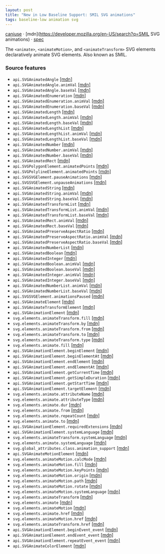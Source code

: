 ```yaml
---
layout: post
title: "New in Low Baseline Support: SMIL SVG animations"
tags: baseline-low animation svg
---
```


[caniuse](https://caniuse.com/?search=smil-svg-animations) · [mdn](https://developer.mozilla.org/en-US/search?q=SMIL SVG animations) · [spec](https://svgwg.org/specs/animations/)

The `<animate>`, `<animateMotion>`, and `<animateTransform>` SVG elements declaratively animate SVG elements. Also known as SMIL.

### Source features

- ``api.SVGAnimatedAngle`` [[mdn]](https://developer.mozilla.org/en-US/search?q=api.SVGAnimatedAngle)
- ``api.SVGAnimatedAngle.animVal`` [[mdn]](https://developer.mozilla.org/en-US/search?q=api.SVGAnimatedAngle.animVal)
- ``api.SVGAnimatedAngle.baseVal`` [[mdn]](https://developer.mozilla.org/en-US/search?q=api.SVGAnimatedAngle.baseVal)
- ``api.SVGAnimatedEnumeration`` [[mdn]](https://developer.mozilla.org/en-US/search?q=api.SVGAnimatedEnumeration)
- ``api.SVGAnimatedEnumeration.animVal`` [[mdn]](https://developer.mozilla.org/en-US/search?q=api.SVGAnimatedEnumeration.animVal)
- ``api.SVGAnimatedEnumeration.baseVal`` [[mdn]](https://developer.mozilla.org/en-US/search?q=api.SVGAnimatedEnumeration.baseVal)
- ``api.SVGAnimatedLength`` [[mdn]](https://developer.mozilla.org/en-US/search?q=api.SVGAnimatedLength)
- ``api.SVGAnimatedLength.animVal`` [[mdn]](https://developer.mozilla.org/en-US/search?q=api.SVGAnimatedLength.animVal)
- ``api.SVGAnimatedLength.baseVal`` [[mdn]](https://developer.mozilla.org/en-US/search?q=api.SVGAnimatedLength.baseVal)
- ``api.SVGAnimatedLengthList`` [[mdn]](https://developer.mozilla.org/en-US/search?q=api.SVGAnimatedLengthList)
- ``api.SVGAnimatedLengthList.animVal`` [[mdn]](https://developer.mozilla.org/en-US/search?q=api.SVGAnimatedLengthList.animVal)
- ``api.SVGAnimatedLengthList.baseVal`` [[mdn]](https://developer.mozilla.org/en-US/search?q=api.SVGAnimatedLengthList.baseVal)
- ``api.SVGAnimatedNumber`` [[mdn]](https://developer.mozilla.org/en-US/search?q=api.SVGAnimatedNumber)
- ``api.SVGAnimatedNumber.animVal`` [[mdn]](https://developer.mozilla.org/en-US/search?q=api.SVGAnimatedNumber.animVal)
- ``api.SVGAnimatedNumber.baseVal`` [[mdn]](https://developer.mozilla.org/en-US/search?q=api.SVGAnimatedNumber.baseVal)
- ``api.SVGAnimatedRect`` [[mdn]](https://developer.mozilla.org/en-US/search?q=api.SVGAnimatedRect)
- ``api.SVGPolygonElement.animatedPoints`` [[mdn]](https://developer.mozilla.org/en-US/search?q=api.SVGPolygonElement.animatedPoints)
- ``api.SVGPolylineElement.animatedPoints`` [[mdn]](https://developer.mozilla.org/en-US/search?q=api.SVGPolylineElement.animatedPoints)
- ``api.SVGSVGElement.pauseAnimations`` [[mdn]](https://developer.mozilla.org/en-US/search?q=api.SVGSVGElement.pauseAnimations)
- ``api.SVGSVGElement.unpauseAnimations`` [[mdn]](https://developer.mozilla.org/en-US/search?q=api.SVGSVGElement.unpauseAnimations)
- ``api.SVGAnimatedString`` [[mdn]](https://developer.mozilla.org/en-US/search?q=api.SVGAnimatedString)
- ``api.SVGAnimatedString.animVal`` [[mdn]](https://developer.mozilla.org/en-US/search?q=api.SVGAnimatedString.animVal)
- ``api.SVGAnimatedString.baseVal`` [[mdn]](https://developer.mozilla.org/en-US/search?q=api.SVGAnimatedString.baseVal)
- ``api.SVGAnimatedTransformList`` [[mdn]](https://developer.mozilla.org/en-US/search?q=api.SVGAnimatedTransformList)
- ``api.SVGAnimatedTransformList.animVal`` [[mdn]](https://developer.mozilla.org/en-US/search?q=api.SVGAnimatedTransformList.animVal)
- ``api.SVGAnimatedTransformList.baseVal`` [[mdn]](https://developer.mozilla.org/en-US/search?q=api.SVGAnimatedTransformList.baseVal)
- ``api.SVGAnimatedRect.animVal`` [[mdn]](https://developer.mozilla.org/en-US/search?q=api.SVGAnimatedRect.animVal)
- ``api.SVGAnimatedRect.baseVal`` [[mdn]](https://developer.mozilla.org/en-US/search?q=api.SVGAnimatedRect.baseVal)
- ``api.SVGAnimatedPreserveAspectRatio`` [[mdn]](https://developer.mozilla.org/en-US/search?q=api.SVGAnimatedPreserveAspectRatio)
- ``api.SVGAnimatedPreserveAspectRatio.animVal`` [[mdn]](https://developer.mozilla.org/en-US/search?q=api.SVGAnimatedPreserveAspectRatio.animVal)
- ``api.SVGAnimatedPreserveAspectRatio.baseVal`` [[mdn]](https://developer.mozilla.org/en-US/search?q=api.SVGAnimatedPreserveAspectRatio.baseVal)
- ``api.SVGAnimatedNumberList`` [[mdn]](https://developer.mozilla.org/en-US/search?q=api.SVGAnimatedNumberList)
- ``api.SVGAnimatedBoolean`` [[mdn]](https://developer.mozilla.org/en-US/search?q=api.SVGAnimatedBoolean)
- ``api.SVGAnimatedInteger`` [[mdn]](https://developer.mozilla.org/en-US/search?q=api.SVGAnimatedInteger)
- ``api.SVGAnimatedBoolean.animVal`` [[mdn]](https://developer.mozilla.org/en-US/search?q=api.SVGAnimatedBoolean.animVal)
- ``api.SVGAnimatedBoolean.baseVal`` [[mdn]](https://developer.mozilla.org/en-US/search?q=api.SVGAnimatedBoolean.baseVal)
- ``api.SVGAnimatedInteger.animVal`` [[mdn]](https://developer.mozilla.org/en-US/search?q=api.SVGAnimatedInteger.animVal)
- ``api.SVGAnimatedInteger.baseVal`` [[mdn]](https://developer.mozilla.org/en-US/search?q=api.SVGAnimatedInteger.baseVal)
- ``api.SVGAnimatedNumberList.animVal`` [[mdn]](https://developer.mozilla.org/en-US/search?q=api.SVGAnimatedNumberList.animVal)
- ``api.SVGAnimatedNumberList.baseVal`` [[mdn]](https://developer.mozilla.org/en-US/search?q=api.SVGAnimatedNumberList.baseVal)
- ``api.SVGSVGElement.animationsPaused`` [[mdn]](https://developer.mozilla.org/en-US/search?q=api.SVGSVGElement.animationsPaused)
- ``api.SVGAnimateElement`` [[mdn]](https://developer.mozilla.org/en-US/search?q=api.SVGAnimateElement)
- ``api.SVGAnimateTransformElement`` [[mdn]](https://developer.mozilla.org/en-US/search?q=api.SVGAnimateTransformElement)
- ``api.SVGAnimationElement`` [[mdn]](https://developer.mozilla.org/en-US/search?q=api.SVGAnimationElement)
- ``svg.elements.animateTransform.fill`` [[mdn]](https://developer.mozilla.org/en-US/search?q=svg.elements.animateTransform.fill)
- ``svg.elements.animateTransform.by`` [[mdn]](https://developer.mozilla.org/en-US/search?q=svg.elements.animateTransform.by)
- ``svg.elements.animateTransform.from`` [[mdn]](https://developer.mozilla.org/en-US/search?q=svg.elements.animateTransform.from)
- ``svg.elements.animateTransform.to`` [[mdn]](https://developer.mozilla.org/en-US/search?q=svg.elements.animateTransform.to)
- ``svg.elements.animateTransform.type`` [[mdn]](https://developer.mozilla.org/en-US/search?q=svg.elements.animateTransform.type)
- ``svg.elements.animate.fill`` [[mdn]](https://developer.mozilla.org/en-US/search?q=svg.elements.animate.fill)
- ``api.SVGAnimationElement.beginElement`` [[mdn]](https://developer.mozilla.org/en-US/search?q=api.SVGAnimationElement.beginElement)
- ``api.SVGAnimationElement.beginElementAt`` [[mdn]](https://developer.mozilla.org/en-US/search?q=api.SVGAnimationElement.beginElementAt)
- ``api.SVGAnimationElement.endElement`` [[mdn]](https://developer.mozilla.org/en-US/search?q=api.SVGAnimationElement.endElement)
- ``api.SVGAnimationElement.endElementAt`` [[mdn]](https://developer.mozilla.org/en-US/search?q=api.SVGAnimationElement.endElementAt)
- ``api.SVGAnimationElement.getCurrentTime`` [[mdn]](https://developer.mozilla.org/en-US/search?q=api.SVGAnimationElement.getCurrentTime)
- ``api.SVGAnimationElement.getSimpleDuration`` [[mdn]](https://developer.mozilla.org/en-US/search?q=api.SVGAnimationElement.getSimpleDuration)
- ``api.SVGAnimationElement.getStartTime`` [[mdn]](https://developer.mozilla.org/en-US/search?q=api.SVGAnimationElement.getStartTime)
- ``api.SVGAnimationElement.targetElement`` [[mdn]](https://developer.mozilla.org/en-US/search?q=api.SVGAnimationElement.targetElement)
- ``svg.elements.animate.attributeName`` [[mdn]](https://developer.mozilla.org/en-US/search?q=svg.elements.animate.attributeName)
- ``svg.elements.animate.attributeType`` [[mdn]](https://developer.mozilla.org/en-US/search?q=svg.elements.animate.attributeType)
- ``svg.elements.animate.dur`` [[mdn]](https://developer.mozilla.org/en-US/search?q=svg.elements.animate.dur)
- ``svg.elements.animate.from`` [[mdn]](https://developer.mozilla.org/en-US/search?q=svg.elements.animate.from)
- ``svg.elements.animate.repeatCount`` [[mdn]](https://developer.mozilla.org/en-US/search?q=svg.elements.animate.repeatCount)
- ``svg.elements.animate.to`` [[mdn]](https://developer.mozilla.org/en-US/search?q=svg.elements.animate.to)
- ``api.SVGAnimationElement.requiredExtensions`` [[mdn]](https://developer.mozilla.org/en-US/search?q=api.SVGAnimationElement.requiredExtensions)
- ``api.SVGAnimationElement.systemLanguage`` [[mdn]](https://developer.mozilla.org/en-US/search?q=api.SVGAnimationElement.systemLanguage)
- ``svg.elements.animateTransform.systemLanguage`` [[mdn]](https://developer.mozilla.org/en-US/search?q=svg.elements.animateTransform.systemLanguage)
- ``svg.elements.animate.systemLanguage`` [[mdn]](https://developer.mozilla.org/en-US/search?q=svg.elements.animate.systemLanguage)
- ``svg.global_attributes.class.animation_support`` [[mdn]](https://developer.mozilla.org/en-US/search?q=svg.global_attributes.class.animation_support)
- ``api.SVGAnimateMotionElement`` [[mdn]](https://developer.mozilla.org/en-US/search?q=api.SVGAnimateMotionElement)
- ``svg.elements.animateMotion.calcMode`` [[mdn]](https://developer.mozilla.org/en-US/search?q=svg.elements.animateMotion.calcMode)
- ``svg.elements.animateMotion.fill`` [[mdn]](https://developer.mozilla.org/en-US/search?q=svg.elements.animateMotion.fill)
- ``svg.elements.animateMotion.keyPoints`` [[mdn]](https://developer.mozilla.org/en-US/search?q=svg.elements.animateMotion.keyPoints)
- ``svg.elements.animateMotion.origin`` [[mdn]](https://developer.mozilla.org/en-US/search?q=svg.elements.animateMotion.origin)
- ``svg.elements.animateMotion.path`` [[mdn]](https://developer.mozilla.org/en-US/search?q=svg.elements.animateMotion.path)
- ``svg.elements.animateMotion.rotate`` [[mdn]](https://developer.mozilla.org/en-US/search?q=svg.elements.animateMotion.rotate)
- ``svg.elements.animateMotion.systemLanguage`` [[mdn]](https://developer.mozilla.org/en-US/search?q=svg.elements.animateMotion.systemLanguage)
- ``svg.elements.animateTransform`` [[mdn]](https://developer.mozilla.org/en-US/search?q=svg.elements.animateTransform)
- ``svg.elements.animate`` [[mdn]](https://developer.mozilla.org/en-US/search?q=svg.elements.animate)
- ``svg.elements.animateMotion`` [[mdn]](https://developer.mozilla.org/en-US/search?q=svg.elements.animateMotion)
- ``svg.elements.animate.href`` [[mdn]](https://developer.mozilla.org/en-US/search?q=svg.elements.animate.href)
- ``svg.elements.animateMotion.href`` [[mdn]](https://developer.mozilla.org/en-US/search?q=svg.elements.animateMotion.href)
- ``svg.elements.animateTransform.href`` [[mdn]](https://developer.mozilla.org/en-US/search?q=svg.elements.animateTransform.href)
- ``api.SVGAnimationElement.beginEvent_event`` [[mdn]](https://developer.mozilla.org/en-US/search?q=api.SVGAnimationElement.beginEvent_event)
- ``api.SVGAnimationElement.endEvent_event`` [[mdn]](https://developer.mozilla.org/en-US/search?q=api.SVGAnimationElement.endEvent_event)
- ``api.SVGAnimationElement.repeatEvent_event`` [[mdn]](https://developer.mozilla.org/en-US/search?q=api.SVGAnimationElement.repeatEvent_event)
- ``api.SVGAnimateColorElement`` [[mdn]](https://developer.mozilla.org/en-US/search?q=api.SVGAnimateColorElement)

